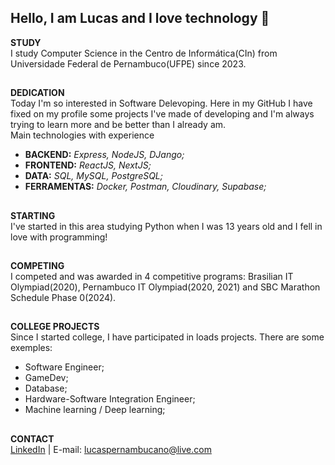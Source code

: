 ## Hello, I am Lucas and I love technology 👋

<strong>STUDY</strong><br>
I study Computer Science in the Centro de Informática(CIn) from Universidade Federal de Pernambuco(UFPE) since 2023.
##
<strong>DEDICATION</strong><br>
Today I'm so interested in Software Delevoping. Here in my GitHub I have fixed on my profile some projects I've made of developing and I'm always trying to learn more and be better than I already am.<br>
Main technologies with experience
- **BACKEND:** *Express, NodeJS, DJango;* 
- **FRONTEND:** *ReactJS, NextJS;*
- **DATA:** *SQL, MySQL, PostgreSQL;*
- **FERRAMENTAS:** *Docker, Postman, Cloudinary, Supabase;*

##
<strong>STARTING</strong><br>
I've started in this area studying Python when I was 13 years old and I fell in love with programming!
##
<strong>COMPETING</strong><br>
I competed and was awarded in 4 competitive programs: Brasilian IT Olympiad(2020), Pernambuco IT Olympiad(2020, 2021) and SBC Marathon Schedule Phase 0(2024).
##
<strong>COLLEGE PROJECTS</strong><br>
Since I started college, I have participated in loads projects. There are some exemples:<br>
- Software Engineer;
- GameDev;
- Database;
- Hardware-Software Integration Engineer;
- Machine learning / Deep learning;
##
<strong>CONTACT</strong><br>
[LinkedIn](https://www.linkedin.com/in/lucas-carvalho-840980298/) | E-mail: lucaspernambucano@live.com 
##
